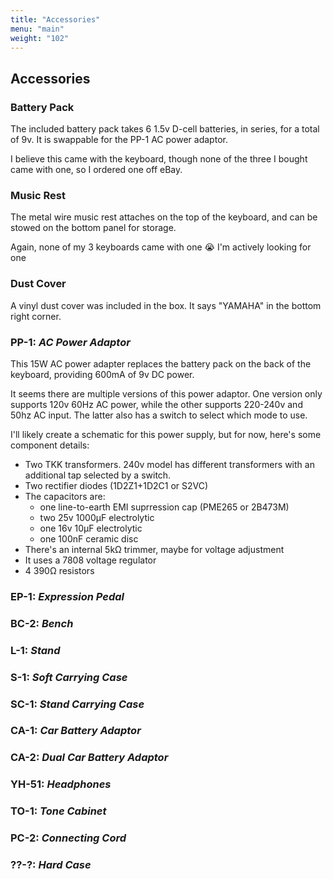 ```yaml
---
title: "Accessories"
menu: "main"
weight: "102"
---
```

## Accessories

### Battery Pack
The included battery pack takes 6 1.5v D-cell batteries, in series, for a total of 9v. It is swappable for the PP-1
AC power adaptor. 

I believe this came with the keyboard, though none of the three I bought came with one, so I ordered one off eBay.

### Music Rest

The metal wire music rest attaches on the top of the keyboard, and can be stowed on the bottom panel for storage.

Again, none of my 3 keyboards came with one 😭 I'm actively looking for one 

### Dust Cover
A vinyl dust cover was included in the box. It says "YAMAHA" in the bottom right corner.

### PP-1: _AC Power Adaptor_

This 15W AC power adapter replaces the battery pack on the back of the keyboard, providing 600mA of 9v DC power.

It seems there are multiple versions of this power adaptor. One version only supports 120v 60Hz AC power, while the
other supports 220-240v and 50hz AC input. The latter also has a switch to select which mode to use.

I'll likely create a schematic for this power supply, but for now, here's some component details:
 - Two TKK transformers. 240v model has different transformers with an additional tap selected by a switch.
 - Two rectifier diodes (1D2Z1+1D2C1 or S2VC)
 - The capacitors are: 
   - one line-to-earth EMI suprression cap (PME265 or 2B473M)
   - two 25v 1000µF electrolytic
   - one 16v 10µF electrolytic
   - one 100nF ceramic disc
 - There's an internal 5kΩ trimmer, maybe for voltage adjustment
 - It uses a 7808 voltage regulator
 - 4 390Ω resistors

### EP-1: _Expression Pedal_

### BC-2: _Bench_

### L-1: _Stand_

### S-1: _Soft Carrying Case_

### SC-1: _Stand Carrying Case_

### CA-1: _Car Battery Adaptor_

### CA-2: _Dual Car Battery Adaptor_

### YH-51: _Headphones_

### TO-1: _Tone Cabinet_

### PC-2: _Connecting Cord_

### ??-?: _Hard Case_
